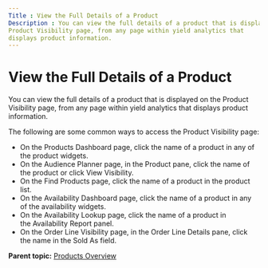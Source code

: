```yaml
---
Title : View the Full Details of a Product
Description : You can view the full details of a product that is displayed on the
Product Visibility page, from any page within yield analytics that
displays product information.
---
```



# View the Full Details of a Product



You can view the full details of a product that is displayed on the
Product Visibility page, from any page within yield analytics that
displays product information.

The following are some common ways to access the Product Visibility
page:

- On the Products Dashboard page, click the name of a product in any of
  the product widgets.
- On the Audience Planner page, in the Product pane, click the name of
  the product or click View
  Visibility.
- On the Find Products page, click the name of a product in the product
  list.
- On the Availability Dashboard page, click the name of a product in any
  of the availability widgets.
- On the Availability Lookup page, click the name of a product in
  the Availability Report panel.
- On the Order Line Visibility page, in the Order Line Details pane,
  click the name in the Sold As field.



<div class="familylinks">

<div class="parentlink">

**Parent topic:**
<a href="../topics/products-overview.html" class="link">Products
Overview</a>






